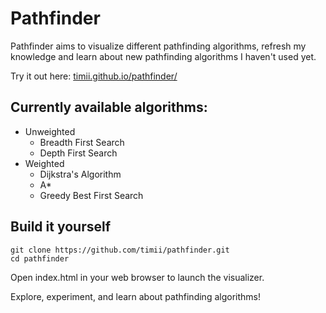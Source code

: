 # Pathfinder

Pathfinder aims to visualize different pathfinding algorithms, refresh my knowledge and learn about new pathfinding algorithms I haven't used yet.

Try it out here: [timii.github.io/pathfinder/](https://timii.github.io/pathfinder/)

## Currently available algorithms:

- Unweighted
    - Breadth First Search
    - Depth First Search
- Weighted
    - Dijkstra's Algorithm
    - A*
    - Greedy Best First Search

## Build it yourself

```shell
git clone https://github.com/timii/pathfinder.git
cd pathfinder
```

Open index.html in your web browser to launch the visualizer.

Explore, experiment, and learn about pathfinding algorithms!
